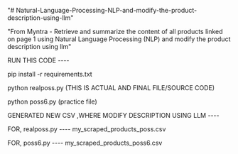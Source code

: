 "# Natural-Language-Processing-NLP-and-modify-the-product-description-using-llm" 

"From Myntra - Retrieve and summarize the content of all products linked on page 1 using Natural Language Processing (NLP) and modify the product description using llm"


RUN THIS CODE ----


pip install -r requirements.txt

python realposs.py (THIS IS ACTUAL AND FINAL FILE/SOURCE CODE)

python poss6.py  (practice file)


GENERATED NEW CSV ,WHERE MODIFY DESCRIPTION USING LLM ----


FOR, realposs.py  ----  my_scraped_products_poss.csv

FOR, poss6.py  ----  my_scraped_products_poss6.csv
